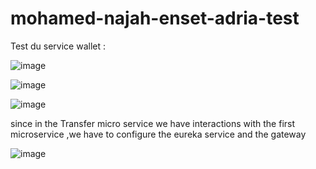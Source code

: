 # mohamed-najah-enset-adria-test
Test du service wallet :

![image](https://github.com/mohamednajah/mohamed-najah-enset-adria-test/assets/94182177/aa750b0c-9161-4ef9-b73e-63f24d3cd276)

![image](https://github.com/mohamednajah/mohamed-najah-enset-adria-test/assets/94182177/7eafacdc-3242-4e16-89ae-cf636bb2e37a)

![image](https://github.com/mohamednajah/mohamed-najah-enset-adria-test/assets/94182177/af5538ae-7304-49b1-990d-d5473c98063b)


since in the Transfer micro service we have interactions with the first microservice ,we have to configure the eureka service and the gateway


![image](https://github.com/mohamednajah/mohamed-najah-enset-adria-test/assets/94182177/6a331849-d31d-4d06-8a96-912c163801fe)

